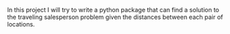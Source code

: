 In this project I will try to write a python package that can find a solution to the traveling salesperson problem given the distances between each pair of locations.
